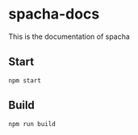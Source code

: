 # spacha-docs
This is the documentation of spacha

## Start
```
npm start
```

## Build
```
npm run build
```
